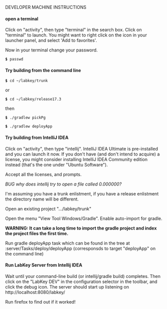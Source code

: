 DEVELOPER MACHINE INSTRUCTIONS

#### open a terminal

Click on "activity", then type "terminal" in the search box.  Click on "terminal" to launch.
You might want to right click on the icon in your launcher panel, and select 'Add to favorites'.

Now in your terminal change your password.

**`$`**` passwd`

#### Try building from the command line

**`$`**` cd ~/labkey/trunk`

or

**`$`**` cd ~/labkey/release17.3`

then

**`$`**` ./gradlew pickPg`

**`$`**` ./gradlew deployApp`

#### Try building from IntelliJ IDEA

Click on "activity", then type "intellij".  IntelliJ IDEA Ultimate is pre-installed and you can launch it now.  If you don't have (and don't intend
to acquire) a license, you might consider installing IntelliJ IDEA Community edition instead (that's the one under "Ubuntu Software").

Accept all the licenses, and prompts.

_BUG why does intellij try to open a file called 0.000000?_

I'm assuming you have a trunk enlistment, if you have a release enlistment the directory name will be different.

Open an existing project ".../labkey/trunk"

Open the menu "View Tool Windows/Gradle".  Enable auto-import for gradle.

**WARNING: It can take a long time to import the gradle project and index the project files the first time.**  

Run gradle deployApp task which can be found in the tree at :server/Tasks/deploy/deployApp (corresponsds to target "deployApp" on the command line)

#### Run LabKey Server from Intellij IDEA
Wait until your command-line build (or intellij/gradle build) completes.  Then click on the "LabKey DEV" in the configuration selector
in the toolbar, and click the debug icon.  The server should start up listening on http://localhost:8080/labkey/

Run firefox to find out if it worked!
